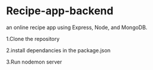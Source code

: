 # Recipe-app-backend
an online recipe app using Express, Node, and MongoDB.

1.Clone the repository

2.install dependancies in the package.json

3.Run nodemon server
